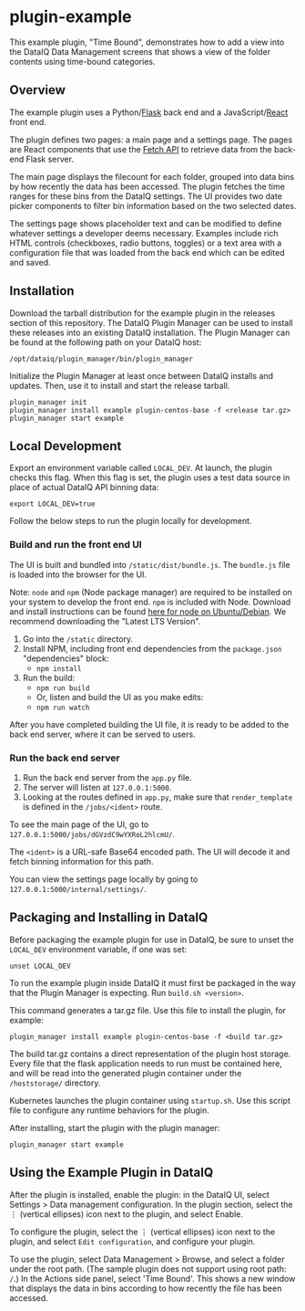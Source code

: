 # plugin-example

This example plugin, "Time Bound", demonstrates how to add a view into the DataIQ Data Management screens that shows a view of the folder contents using time-bound categories. 

## Overview

The example plugin uses a Python/[Flask](https://flask.palletsprojects.com/) back end and a JavaScript/[React](https://reactjs.org/) front end.

The plugin defines two pages: a main page and a settings page.
The pages are React components that use the [Fetch API](https://developer.mozilla.org/en-US/docs/Web/API/Fetch_API) to
retrieve data from the back-end Flask server.

The main page displays the filecount for each folder, grouped into data bins by how recently the data has been accessed. The plugin fetches the time ranges for these bins from the DataIQ settings.
The UI provides two date picker components to filter bin information based on the two selected dates.

The settings page shows placeholder text and can be modified to define whatever settings a developer deems necessary.
Examples include rich HTML controls (checkboxes, radio buttons, toggles) or a text area with a configuration file that
was loaded from the back end which can be edited and saved.

## Installation

Download the tarball distribution for the example plugin in the releases section of this repository.
The DataIQ Plugin Manager can be used to install these releases into an existing DataIQ installation.
The Plugin Manager can be found at the following path on your DataIQ host:

```
/opt/dataiq/plugin_manager/bin/plugin_manager
```

Initialize the Plugin Manager at least once between DataIQ installs and updates.
Then, use it to install and start the release tarball.

```
plugin_manager init
plugin_manager install example plugin-centos-base -f <release tar.gz>
plugin_manager start example
```


## Local Development

Export an environment variable called `LOCAL_DEV`. 
At launch, the plugin checks this flag. 
When this flag is set, the plugin uses a test data source in place of actual DataIQ API binning data:

```
export LOCAL_DEV=true
```

Follow the below steps to run the plugin locally for development.

### Build and run the front end UI

The UI is built and bundled into `/static/dist/bundle.js`. 
The `bundle.js` file is loaded into the browser for the UI.

Note: `node` and `npm` (Node package manager) are required to be installed on your system to develop the front end. `npm` is included with Node. Download and install instructions can be found [here for node on Ubuntu/Debian](https://nodejs.org/en/download/). We recommend downloading the "Latest LTS Version".

1. Go into the `/static` directory.
2. Install NPM, including front end dependencies from the `package.json` "dependencies" block:
   - `npm install`
3. Run the build:
   - `npm run build`
   - Or, listen and build the UI as you make edits:
   - `npm run watch`

After you have completed building the UI file, it is ready to be added to the back end server, where it can be served to users.

### Run the back end server

1. Run the back end server from the `app.py` file.
2. The server will listen at `127.0.0.1:5000`.
3. Looking at the routes defined in `app.py`, make sure that `render_template` is defined in the `/jobs/<ident>` route.

To see the main page of the UI, go to `127.0.0.1:5000/jobs/dGVzdC9wYXRoL2hlcmU/`.
 
The `<ident>` is a URL-safe Base64 encoded path. The UI will decode it and fetch binning information for this path.

You can view the settings page locally by going to `127.0.0.1:5000/internal/settings/`.

## Packaging and Installing in DataIQ

Before packaging the example plugin for use in DataIQ, be sure to unset the `LOCAL_DEV` environment variable, if one was set:

```
unset LOCAL_DEV
```

To run the example plugin inside DataIQ it must first be packaged in the way that the Plugin Manager is expecting.
Run `build.sh <version>`. 

This command generates a tar.gz file. Use this file to install the plugin, for example:

```
plugin_manager install example plugin-centos-base -f <build tar.gz>
```

The build tar.gz contains a direct representation of the plugin host storage.
Every file that the flask application needs to run must be contained here, and will be read into the generated plugin
container under the `/hoststorage/` directory.

Kubernetes launches the plugin container using `startup.sh`. Use this script
file to configure any runtime behaviors for the plugin.

After installing, start the plugin with the plugin manager:

```
plugin_manager start example
```

## Using the Example Plugin in DataIQ

After the plugin is installed, enable the plugin: in the DataIQ UI, select Settings > Data management configuration. In the plugin section, select the  ⋮ (vertical ellipses) icon next to the plugin, and select Enable.

To configure the plugin, select the ⋮ (vertical ellipses) icon next to the plugin, and select `Edit configuration`, and configure your plugin.

To use the plugin, select Data Management > Browse, and select a folder under the root path. (The sample plugin does not support using root path: `/`.) In the Actions side panel, select 'Time Bound'. This shows a new window that displays the data in bins according to how recently the file has been accessed.
